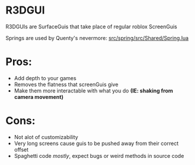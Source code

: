 # R3DGUI
R3DGUIs are SurfaceGuis that take place of regular roblox ScreenGuis

Springs are used by Quenty's nevermore: [src/spring/src/Shared/Spring.lua](https://github.com/Quenty/NevermoreEngine/blob/main/src/spring/src/Shared/Spring.lua)

# Pros:
* Add depth to your games
* Removes the flatness that screenGuis give
* Make them more interactable with what you do **(IE: shaking from camera movement)**

# Cons:
* Not alot of customizability
* Very long screens cause guis to be pushed away from their correct offset
* Spaghetti code *mostly*, expect bugs or weird methods in source code
